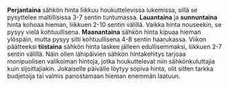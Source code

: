 **Perjantaina** sähkön hinta liikkuu houkuttelevissa lukemissa, sillä se pysyttelee maltillisissa 3-7 sentin tuntumassa. **Lauantaina** ja **sunnuntaina** hinta kohoaa hieman, liikkuen 2-10 sentin välillä. Vaikka hinta nouseekin, se pysyy vielä kohtuullisena. **Maanantaina** sähkön hinta kipuaa hieman ylöspäin, mutta pysyy silti kohtuullisena 4-8 sentin haarukassa. Viikon päätteeksi **tiistaina** sähkön hinta laskee jälleen edullisemmaksi, liikkuen 2-7 sentin välillä. Näin ollen lähipäivien sähkön hintakehitys tarjoaa monipuolisen valikoiman hintoja, jotka houkuttelevat niin sähkönkuluttajia kuin sijoittajiakin. Jokaiselle päivälle löytyy sopiva hinta, olit sitten tarkka budjetoija tai valmis panostamaan hieman enemmän laatuun.